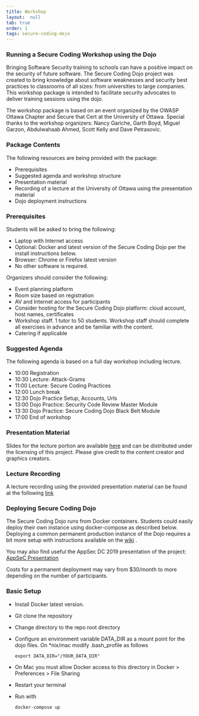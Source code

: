 ```yaml
---
title: Workshop
layout:  null
tab: true
order: 1
tags: secure-coding-dojo
---
```


### Running a Secure Coding Workshop using the Dojo

Bringing Software Security training to schools can have a positive impact on the security of future software. 
The Secure Coding Dojo project was created to bring knowledge about software weaknesses and security best practices to classrooms of all sizes: from universities to large companies. This workshop package is intended to facilitate security advocates to deliver training sessions using the dojo.

The workshop package is based on an event organized by the OWASP Ottawa Chapter and Secure that Cert at the University of Ottawa. Special thanks to the workshop organizers: Nancy Gariche, Garth Boyd, Miguel Garzon, Abdulwahaab Ahmed, Scott Kelly and Dave Petrasovic.


### Package Contents

The following resources are being provided with the package:
- Prerequisites
- Suggested agenda and workshop structure
- Presentation material
- Recording of a lecture at the University of Ottawa using the presentation material
- Dojo deployment instructions

### Prerequisites

Students will be asked to bring the following:
- Laptop with Internet access 
- Optional: Docker and latest version of the Secure Coding Dojo per the install instructions below.
- Browser: Chrome or Firefox latest version
- No other software is required.

Organizers should consider the following:
- Event planning platform
- Room size based on registration
- AV and Internet access for participants
- Consider hosting for the Secure Coding Dojo platform: cloud account, host names, certificates
- Workshop staff. 1 tutor to 50 students. Workshop staff should complete all exercises in advance and be familiar with the content.
- Catering if applicable


### Suggested Agenda

The following agenda is based on a full day workshop including lecture.

- 10:00 Registration
- 10:30 Lecture: Attack-Grams
- 11:00 Lecture: Secure Coding Practices
- 12:00 Lunch break
- 12:30 Dojo Practice Setup, Accounts, Urls
- 13:00 Dojo Practice: Security Code Review Master Module
- 13:30 Dojo Practice: Secure Coding Dojo Black Belt Module
- 17:00 End of workshop

### Presentation Material

Slides for the lecture portion are available [here](https://github.com/trendmicro/SecureCodingDojo/tree/master/workshop)
 and can be distributed under the licensing of this project.
Please give credit to the content creator and graphics creators.

### Lecture Recording

A lecture recording using the provided presentation material can be found at the following [link](https://www.youtube.com/watch?v=1ghIH_Myu4U&feature=youtu.be&t=929)

### Deploying Secure Coding Dojo

The Secure Coding Dojo runs from Docker containers. Students could easily deploy their own instance using docker-compose as described below. 
Deploying a common permanent production instance of the Dojo requires a bit more setup with instructions available on the [wiki](https://github.com/trendmicro/SecureCodingDojo/wiki/Deploying-with-Docker) .

You may also find useful the AppSec DC 2019 presentation of the project: [AppSeC Presentation](https://github.com/trendmicro/SecureCodingDojo/tree/master/AppSecDC%20Secure%20Coding%20Dojo%20Presentation)

Costs for a permanent deployment may vary from $30/month to more depending on the number of participants.

### Basic Setup

- Install Docker latest version.
- Git clone the repository
- Change directory to the repo root directory
- Configure an environment variable DATA_DIR as a mount point for the dojo files. On *nix/mac modify .bash_profile as follows

    `export DATA_DIR="/YOUR_DATA_DIR"`

- On Mac you must allow Docker access to this directory in Docker > Preferences > File Sharing
- Restart your terminal
- Run with

    `docker-compose up`
